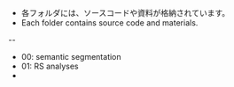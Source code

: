 * 各フォルダには、ソースコードや資料が格納されています。
* Each folder contains source code and materials.

--
* 00: semantic segmentation
* 01: RS analyses
* 
